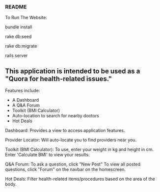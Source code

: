 ### README
To Run The Website:

bundle install

rake db:seed

rake db:migrate

rails server


## This application is intended to be used as a "Quora for health-related issues."

Features include:
- A Dashboard
- A Q&A Forum
- Toolkit (BMI Calculator)
- Auto-location to search for nearby doctors
- Hot Deals

Dashboard:
Provides a view to access application features.

Provider Locator:
Will auto-locate you to find providers near you.

Toolkit (BMI Calculator):
To use, enter your weight in kg and height in cm. 
Enter 'Calculate BMI' to view your results.

Q&A Forum:
To ask a question, click "New Post"
To view all posted questions, click "Forum" on the navbar on the homescreen.

Hot Deals:
Filter health-related items/procedures based on the area of the body.
